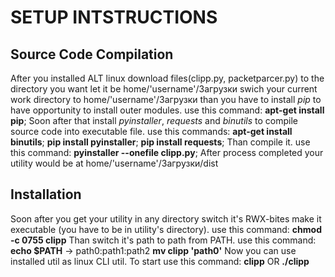 # **SETUP INTSTRUCTIONS**

## **Source Code Compilation** 
After you installed ALT linux download files(clipp.py, packetparcer.py) to the directory you want let it be home/'username'/Загрузки swich your current work directory to home/'username'/Загрузки than you have to install *pip* to have opportunity to install outer modules. use this command:
**apt-get install pip**;
Soon after that install *pyinstaller*, *requests* and *binutils* to compile source code into executable file. use this commands:
**apt-get install binutils**;
**pip install pyinstaller**;
**pip install requests**;
Than compile it. use this command:
**pyinstaller --onefile clipp.py**;
After process completed your utility would be at home/'username'/Загрузки/dist

## **Installation** ##
Soon after you get your utility in any directory switch it's RWX-bites make it executable (you have to be in utility's directory). use this command:
**chmod -c 0755 clipp**
Than switch it's path to path from PATH. use this command:
**echo $PATH** -> path0:path1:path2
**mv clipp 'path0'**
Now you can use installed util as linux CLI util. To start use this command:
**clipp** OR **./clipp**



